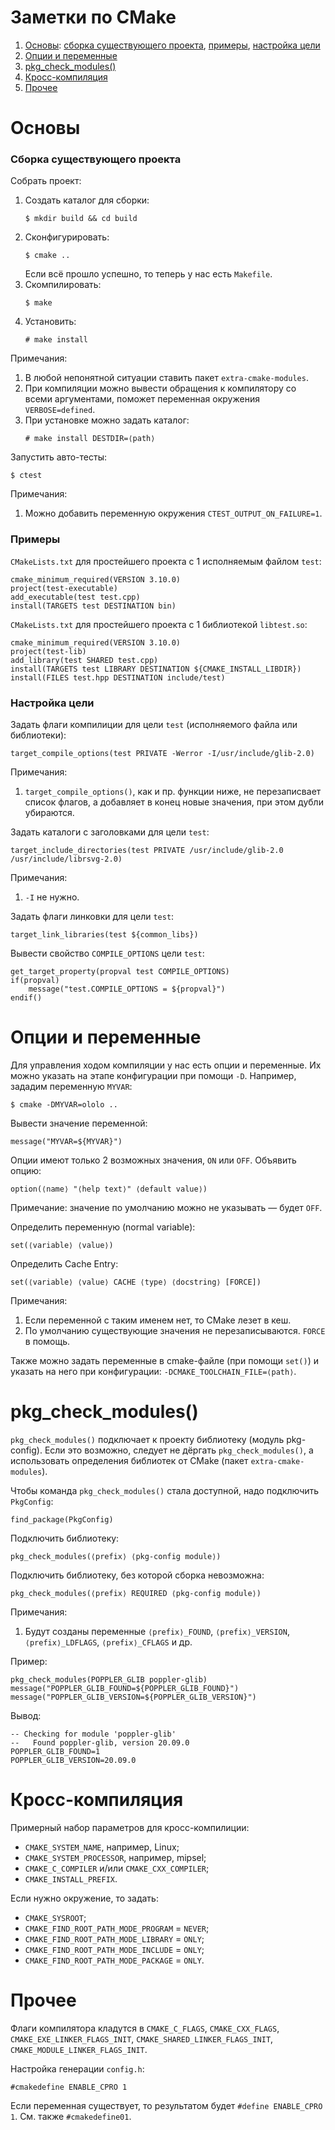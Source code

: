 Заметки по CMake
================

1. [Основы](#основы):
   [сборка существующего проекта](#сборка-существующего-проекта),
   [примеры](#примеры),
   [настройка цели](#настройка-цели)
1. [Опции и переменные](#опции-и-переменные)
1. [pkg_check_modules()](#pkg_check_modules)
1. [Кросс-компиляция](#кросс-компиляция)
1. [Прочее](#прочее)

# Основы

### Сборка существующего проекта

Собрать проект:
1. Создать каталог для сборки:
   ```
   $ mkdir build && cd build
   ```
1. Сконфигурировать:
   ```
   $ cmake ..
   ```
   Если всё прошло успешно, то теперь у нас есть `Makefile`.
1. Скомпилировать:
   ```
   $ make
   ```
1. Установить:
   ```
   # make install
   ```

Примечания:
1. В любой непонятной ситуации ставить пакет `extra-cmake-modules`.
1. При компиляции можно вывести обращения к компилятору со всеми аргументами, поможет переменная окружения `VERBOSE=defined`.
1. При установке можно задать каталог:
   ```
   # make install DESTDIR=⟨path⟩
   ```

Запустить авто-тесты:
```
$ ctest
```
Примечания:
1. Можно добавить переменную окружения `CTEST_OUTPUT_ON_FAILURE=1`.

### Примеры

`CMakeLists.txt` для простейшего проекта с 1 исполняемым файлом `test`:
```
cmake_minimum_required(VERSION 3.10.0)
project(test-executable)
add_executable(test test.cpp)
install(TARGETS test DESTINATION bin)
```

`CMakeLists.txt` для простейшего проекта с 1 библиотекой `libtest.so`:
```
cmake_minimum_required(VERSION 3.10.0)
project(test-lib)
add_library(test SHARED test.cpp)
install(TARGETS test LIBRARY DESTINATION ${CMAKE_INSTALL_LIBDIR})
install(FILES test.hpp DESTINATION include/test)
```

### Настройка цели

Задать флаги компилиции для цели `test` (исполняемого файла или библиотеки):
```
target_compile_options(test PRIVATE -Werror -I/usr/include/glib-2.0)
```
Примечания:
1. `target_compile_options()`, как и пр. функции ниже, не перезаписвает список флагов, а добавляет в конец новые значения, при этом дубли убираются.

Задать каталоги с заголовками для цели `test`:
```
target_include_directories(test PRIVATE /usr/include/glib-2.0 /usr/include/librsvg-2.0)
```
Примечания:
1. `-I` не нужно.

Задать флаги линковки для цели `test`:
```
target_link_libraries(test ${common_libs})
```

Вывести свойство `COMPILE_OPTIONS` цели `test`:
```
get_target_property(propval test COMPILE_OPTIONS)
if(propval)
    message("test.COMPILE_OPTIONS = ${propval}")
endif()
```

# Опции и переменные

Для управления ходом компиляции у нас есть опции и переменные.
Их можно указать на этапе конфигурации при помощи `-D`.
Например, зададим переменную `MYVAR`:
```
$ cmake -DMYVAR=ololo ..
```

Вывести значение переменной:
```
message("MYVAR=${MYVAR}")
```

Опции имеют только 2 возможных значения, `ON` или `OFF`.
Объявить опцию:
```
option(⟨name⟩ "⟨help text⟩" ⟨default value⟩)
```
Примечание: значение по умолчанию можно не указывать — будет `OFF`.

Определить переменную (normal variable):
```
set(⟨variable⟩ ⟨value⟩)
```

Определить Cache Entry:
```
set(⟨variable⟩ ⟨value⟩ CACHE ⟨type⟩ ⟨docstring⟩ [FORCE])
```
Примечания:
1. Если переменной с таким именем нет, то CMake лезет в кеш.
1. По умолчанию существующие значения не перезаписываются.
   `FORCE` в помощь.

Также можно задать переменные в cmake-файле (при помощи `set()`) и указать на него при конфигурации: `-DCMAKE_TOOLCHAIN_FILE=⟨path⟩`.

# pkg_check_modules()

`pkg_check_modules()` подключает к проекту библиотеку (модуль pkg-config).
Если это возможно, следует не дёргать `pkg_check_modules()`, а использовать определения библиотек от CMake (пакет `extra-cmake-modules`).

Чтобы команда `pkg_check_modules()` стала доступной, надо подключить `PkgConfig`:
```
find_package(PkgConfig)
```

Подключить библиотеку:
```
pkg_check_modules(⟨prefix⟩ ⟨pkg-config module⟩)
```
Подключить библиотеку, без которой сборка невозможна:
```
pkg_check_modules(⟨prefix⟩ REQUIRED ⟨pkg-config module⟩)
```
Примечания:
1. Будут созданы переменные `⟨prefix⟩_FOUND`, `⟨prefix⟩_VERSION`, `⟨prefix⟩_LDFLAGS`, `⟨prefix⟩_CFLAGS` и др.

Пример:
```
pkg_check_modules(POPPLER_GLIB poppler-glib)
message("POPPLER_GLIB_FOUND=${POPPLER_GLIB_FOUND}")
message("POPPLER_GLIB_VERSION=${POPPLER_GLIB_VERSION}")
```
Вывод:
```
-- Checking for module 'poppler-glib'
--   Found poppler-glib, version 20.09.0
POPPLER_GLIB_FOUND=1
POPPLER_GLIB_VERSION=20.09.0
```

# Кросс-компиляция

Примерный набор параметров для кросс-компилиции:
- `CMAKE_SYSTEM_NAME`, например, Linux;
- `CMAKE_SYSTEM_PROCESSOR`, например, mipsel;
- `CMAKE_C_COMPILER` и/или `CMAKE_CXX_COMPILER`;
- `CMAKE_INSTALL_PREFIX`.

Если нужно окружение, то задать:
- `CMAKE_SYSROOT`;
- `CMAKE_FIND_ROOT_PATH_MODE_PROGRAM` = `NEVER`;
- `CMAKE_FIND_ROOT_PATH_MODE_LIBRARY` = `ONLY`;
- `CMAKE_FIND_ROOT_PATH_MODE_INCLUDE` = `ONLY`;
- `CMAKE_FIND_ROOT_PATH_MODE_PACKAGE` = `ONLY`.

# Прочее

Флаги компилятора кладутся в `CMAKE_C_FLAGS`, `CMAKE_CXX_FLAGS`, `CMAKE_EXE_LINKER_FLAGS_INIT`, `CMAKE_SHARED_LINKER_FLAGS_INIT`, `CMAKE_MODULE_LINKER_FLAGS_INIT`.

Настройка генерации `config.h`:
```
#cmakedefine ENABLE_CPRO 1
```
Если переменная существует, то результатом будет `#define ENABLE_CPRO 1`.
См. также `#cmakedefine01`.
